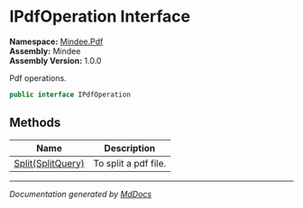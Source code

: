 ﻿<!--  
  <auto-generated>   
    The contents of this file were generated by a tool.  
    Changes to this file may be list if the file is regenerated  
  </auto-generated>   
-->

# IPdfOperation Interface

**Namespace:** [Mindee.Pdf](../index.md)  
**Assembly:** Mindee  
**Assembly Version:** 1.0.0

Pdf operations.

```csharp
public interface IPdfOperation
```

## Methods

| Name                                  | Description          |
| ------------------------------------- | -------------------- |
| [Split(SplitQuery)](methods/Split.md) | To split a pdf file. |

___

*Documentation generated by [MdDocs](https://github.com/ap0llo/mddocs)*
